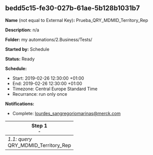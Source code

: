 ## bedd5c15-fe30-027b-61ae-5b128b1031b7

**Name** (not equal to External Key)**:** Prueba_QRY_MDMID_Territory_Rep

**Description:** n/a

**Folder:** my automations/2.Business/Tests/

**Started by:** Schedule

**Status:** Ready

**Schedule:**

* Start: 2019-02-26 12:30:00 +01:00
* End: 2019-02-26 12:30:00 +01:00
* Timezone: Central Europe Standard Time
* Recurrance: run only once

**Notifications:**

* Complete: lourdes_sangregoriomarinas@merck.com

| Step 1<br>_<small>-</small>_ |
| --- |
| _1.1: query_<br>QRY_MDMID_Territory_Rep |
